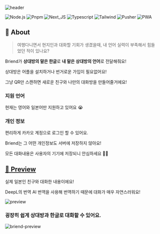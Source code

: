 ![header](https://capsule-render.vercel.app/api?type=rect&color=0:EEFF00,100:a82da8&fontColor=FFFFFF&height=100&section=header&text=briend&fontSize=40&fontAlign=50&fontAlignY=50)

![Node.js](https://img.shields.io/badge/Node-339933?style=flat-square&logo=Node.js&logoColor=white) ![Pnpm](https://img.shields.io/badge/PNPM-F69220?style=flat-square&logo=pnpm&logoColor=white) ![Next_JS](https://img.shields.io/badge/Next.js-000000?style=flat-square&logo=next.js&logoColor=white) ![Typescript](https://img.shields.io/badge/Typescript-3178c6?style=flat-square&logo=typescript&logoColor=white) ![Tailwind](https://img.shields.io/badge/Tailwind-06B6D4?style=flat-square&logo=sass&logoColor=white)
![Pusher](https://img.shields.io/badge/Pusher-300D4F?style=flat-square&logo=pusher&logoColor=white) ![PWA](https://img.shields.io/badge/PWA-5A0FC8?style=flat-square&logo=pwa&logoColor=white)

## 👋 About

> 여행다니면서 현지인과 대화할 기회가 생겼을때, 내 언어 실력이 부족해서 힘들었던 적이 있나요?

Briend가 **상대방의 말은 한글**로 **내 말은 상대방의 언어**로 전달해줘요!

상대방은 어플을 설치하거나 번거로운 가입이 필요없어요!

그냥 QR만 스캔하면 새로운 친구와 나만의 대화방을 만들어줄거에요!

### 지원 언어

현재는 영어와 일본어만 지원하고 있어요 😭

### 개인 정보

편리하게 카카오 계정으로 로그인 할 수 있어요.

Briend는 그 어떤 개인정보도 서버에 저장하지 않아요!

모든 대화내용은 사용자의 기기에 저장되니 안심하세요 💁‍♂️

## [🎨 Preview](https://briend.vercel.app)

실제 일본인 친구와 대화한 내용이에요!

DeepL의 번역 AI 번역을 사용해 번역하기 때문에 대화가 매우 자연스러워요!

![preview](https://github.com/HyeokjaeLee/briend/assets/71566740/93f1943e-619c-4347-834b-2377ad9d7a75)

### 굉장히 쉽게 상대방과 한글로 대화할 수 있어요.

![briend-preview](https://github.com/HyeokjaeLee/briend/assets/71566740/30907aa5-262a-4acb-9dbc-81bda1133879)
